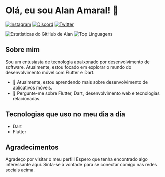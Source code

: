 # Olá, eu sou Alan Amaral! 👋

[![Instagram](https://img.shields.io/badge/Instagram-E4405F?style=for-the-badge&logo=instagram&logoColor=white)](https://instagram.com/alanvamaral)
[![Discord](https://img.shields.io/badge/Discord-7289DA?style=for-the-badge&logo=discord&logoColor=white)](https://discord.gg/2Yfhh4xQVv)
[![Twitter](https://img.shields.io/badge/Twitter-1DA1F2?style=for-the-badge&logo=twitter&logoColor=white)](https://twitter.com/alan7v)

![Estatísticas do GitHub de Alan](https://github-readme-stats.vercel.app/api?username=alanvamaral&show_icons=true&theme=transparent) ![Top Linguagens](https://github-readme-stats.vercel.app/api/top-langs/?username=alanvamaral&layout=compact&theme=transparent)

## Sobre mim

Sou um entusiasta de tecnologia apaixonado por desenvolvimento de software. Atualmente, estou focado em explorar o mundo do desenvolvimento móvel com Flutter e Dart.

- 🌱 Atualmente, estou aprendendo mais sobre desenvolvimento de aplicativos móveis.
- 💬 Pergunte-me sobre Flutter, Dart, desenvolvimento web e tecnologias relacionadas.


## Tecnologias que uso no meu dia a dia

- Dart
- Flutter

## Agradecimentos

Agradeço por visitar o meu perfil! Espero que tenha encontrado algo interessante aqui. Sinta-se à vontade para se conectar comigo nas redes sociais acima.
